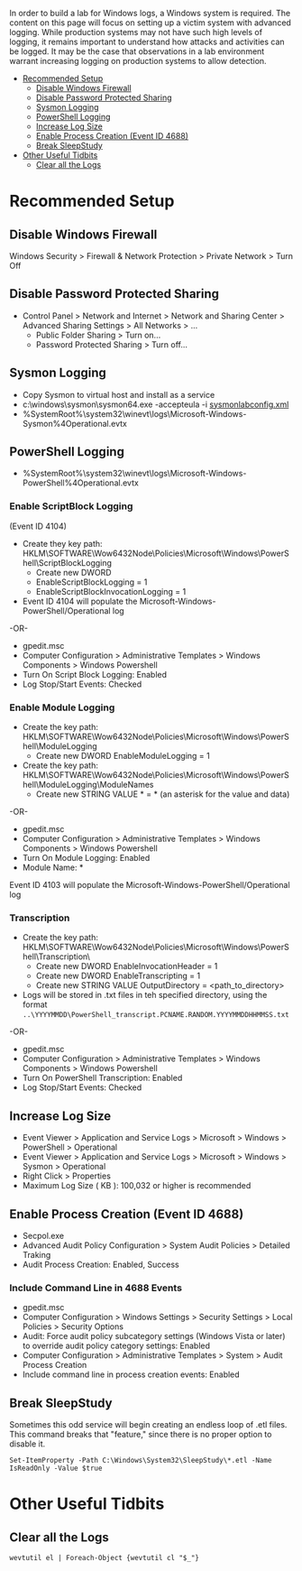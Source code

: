 In order to build a lab for Windows logs, a Windows system is required. The content on this page will focus on setting up a victim system with advanced logging. While production systems may not have such high levels of logging, it remains important to understand how attacks and activities can be logged. It may be the case that observations in a lab environment warrant increasing logging on production systems to allow detection.

- [Recommended Setup](#recommended-setup)
  - [Disable Windows Firewall](#disable-windows-firewall)
  - [Disable Password Protected Sharing](#disable-password-protected-sharing)
  - [Sysmon Logging](#sysmon-logging)
  - [PowerShell Logging](#powershell-logging)
  - [Increase Log Size](#increase-log-size)
  - [Enable Process Creation (Event ID 4688)](#enable-process-creation-event-id-4688)
  - [Break SleepStudy](#break-sleepstudy)
- [Other Useful Tidbits](#other-useful-tidbits)
  - [Clear all the Logs](#clear-all-the-logs)

# Recommended Setup

## Disable Windows Firewall
Windows Security > Firewall & Network Protection > Private Network > Turn Off

## Disable Password Protected Sharing

- Control Panel > Network and Internet > Network and Sharing Center > Advanced Sharing Settings > All Networks > ...
  - Public Folder Sharing > Turn on...
  - Password Protected Sharing > Turn off...

## Sysmon Logging
- Copy Sysmon to virtual host and install as a service
- c:\windows\sysmon\sysmon64.exe -accepteula -i [sysmonlabconfig.xml](/Lab/sysmonlabconfig.xml)
- %SystemRoot%\system32\winevt\logs\Microsoft-Windows-Sysmon%4Operational.evtx

## PowerShell Logging
- %SystemRoot%\system32\winevt\logs\Microsoft-Windows-PowerShell%4Operational.evtx

### Enable ScriptBlock Logging
(Event ID 4104)
- Create they key path: HKLM\SOFTWARE\Wow6432Node\Policies\Microsoft\Windows\PowerShell\ScriptBlockLogging
  - Create new DWORD
  - EnableScriptBlockLogging = 1
  - EnableScriptBlockInvocationLogging = 1
- Event ID 4104 will populate the Microsoft-Windows-PowerShell/Operational log

-OR-

- gpedit.msc
- Computer Configuration > Administrative Templates > Windows Components > Windows Powershell
- Turn On Script Block Logging: Enabled
- Log Stop/Start Events: Checked

### Enable Module Logging
- Create the key path: HKLM\SOFTWARE\Wow6432Node\Policies\Microsoft\Windows\PowerShell\ModuleLogging
  - Create new DWORD EnableModuleLogging = 1
- Create the key path: HKLM\SOFTWARE\Wow6432Node\Policies\Microsoft\Windows\PowerShell\ModuleLogging\ModuleNames
    - Create new STRING VALUE \* = * (an asterisk for the value and data)

-OR-

- gpedit.msc
- Computer Configuration > Administrative Templates > Windows Components > Windows Powershell
- Turn On Module Logging: Enabled
- Module Name: *

Event ID 4103 will populate the Microsoft-Windows-PowerShell/Operational log

### Transcription
- Create the key path: HKLM\SOFTWARE\Wow6432Node\Policies\Microsoft\Windows\PowerShell\Transcription\
  - Create new DWORD EnableInvocationHeader = 1
  - Create new DWORD EnableTranscripting = 1
  - Create new STRING VALUE OutputDirectory = <path_to_directory>
- Logs will be stored in .txt files in teh specified directory, using the format `..\YYYYMMDD\PowerShell_transcript.PCNAME.RANDOM.YYYYMMDDHHMMSS.txt`

-OR-

- gpedit.msc
- Computer Configuration > Administrative Templates > Windows Components > Windows Powershell
- Turn On PowerShell Transcription: Enabled
- Log Stop/Start Events: Checked

## Increase Log Size
- Event Viewer > Application and Service Logs > Microsoft > Windows > PowerShell > Operational
- Event Viewer > Application and Service Logs > Microsoft > Windows > Sysmon > Operational
- Right Click > Properties
- Maximum Log Size ( KB ): 100,032 or higher is recommended

## Enable Process Creation (Event ID 4688)
- Secpol.exe
- Advanced Audit Policy Configuration > System Audit Policies > Detailed Traking
- Audit Process Creation: Enabled, Success

### Include Command Line in 4688 Events
- gpedit.msc
- Computer Configuration > Windows Settings > Security Settings > Local Policies > Security Options
- Audit: Force audit policy subcategory settings (Windows Vista or later) to override audit policy category settings: Enabled
- Computer Configuration > Administrative Templates > System > Audit Process Creation
- Include command line in process creation events: Enabled

## Break SleepStudy
Sometimes this odd service will begin creating an endless loop of .etl files. This command breaks that "feature," since there is no proper option to disable it.
```
Set-ItemProperty -Path C:\Windows\System32\SleepStudy\*.etl -Name IsReadOnly -Value $true
```

# Other Useful Tidbits

## Clear all the Logs
`wevtutil el | Foreach-Object {wevtutil cl "$_"}`
